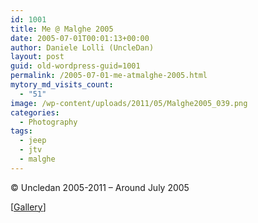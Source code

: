 ```yaml
---
id: 1001
title: Me @ Malghe 2005
date: 2005-07-01T00:01:13+00:00
author: Daniele Lolli (UncleDan)
layout: post
guid: old-wordpress-guid=1001
permalink: /2005-07-01-me-atmalghe-2005.html
mytory_md_visits_count:
  - "51"
image: /wp-content/uploads/2011/05/Malghe2005_039.png
categories:
  - Photography
tags:
  - jeep
  - jtv
  - malghe
---
```

© Uncledan 2005-2011 &#8211; Around July 2005
  
[<a title="Malghe 2005" href="https://filedn.com/lAHAHtmqjaTjJxFAtUSMfN8/gallery/19-Malghe%202005/Malghe2005_039.jpg" target="_blank">Gallery</a>]